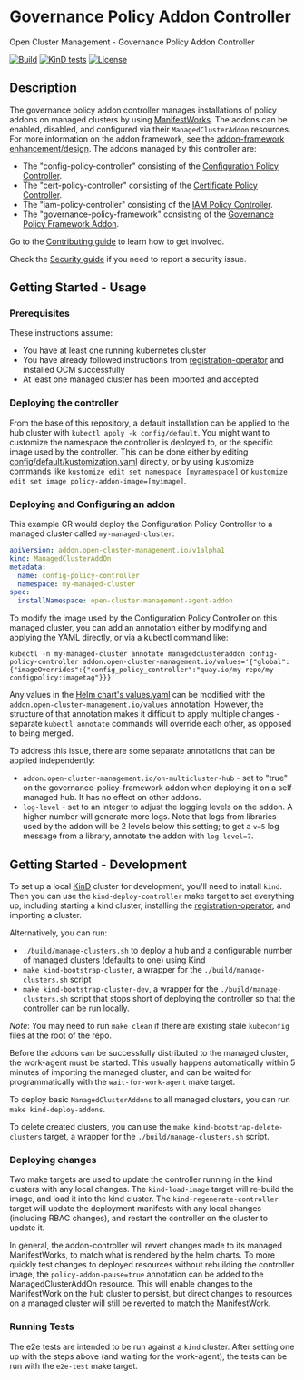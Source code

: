 [comment]: # " Copyright Contributors to the Open Cluster Management project "

# Governance Policy Addon Controller

Open Cluster Management - Governance Policy Addon Controller

[![Build](https://img.shields.io/badge/build-Prow-informational)](https://prow.ci.openshift.org/?repo=stolostron%2Fgovernance-policy-addon-controller)
[![KinD tests](https://github.com/stolostron/governance-policy-addon-controller/actions/workflows/kind.yml/badge.svg?branch=main&event=push)](https://github.com/stolostron/governance-policy-addon-controller/actions/workflows/kind.yml)
[![License](https://img.shields.io/:license-apache-blue.svg)](http://www.apache.org/licenses/LICENSE-2.0.html)

## Description

The governance policy addon controller manages installations of policy addons on managed clusters by
using
[ManifestWorks](https://github.com/open-cluster-management-io/api/blob/main/docs/manifestwork.md).
The addons can be enabled, disabled, and configured via their `ManagedClusterAddon` resources. For
more information on the addon framework, see the
[addon-framework enhancement/design](https://github.com/open-cluster-management-io/enhancements/tree/main/enhancements/sig-architecture/8-addon-framework).
The addons managed by this controller are:

- The "config-policy-controller" consisting of the
  [Configuration Policy Controller](https://github.com/stolostron/config-policy-controller).
- The "cert-policy-controller" consisting of the
  [Certificate Policy Controller](https://github.com/stolostron/cert-policy-controller).
- The "iam-policy-controller" consisting of the
  [IAM Policy Controller](https://github.com/stolostron/iam-policy-controller).
- The "governance-policy-framework" consisting of the
  [Governance Policy Framework Addon](https://github.com/stolostron/governance-policy-framework-addon).

Go to the [Contributing guide](CONTRIBUTING.md) to learn how to get involved.

Check the [Security guide](SECURITY.md) if you need to report a security issue.

## Getting Started - Usage

### Prerequisites

These instructions assume:

- You have at least one running kubernetes cluster
- You have already followed instructions from
  [registration-operator](https://github.com/open-cluster-management-io/registration-operator) and
  installed OCM successfully
- At least one managed cluster has been imported and accepted

### Deploying the controller

From the base of this repository, a default installation can be applied to the hub cluster with
`kubectl apply -k config/default`. You might want to customize the namespace the controller is
deployed to, or the specific image used by the controller. This can be done either by editing
[config/default/kustomization.yaml](./config/default/kustomization.yaml) directly, or by using
kustomize commands like `kustomize edit set namespace [mynamespace]` or
`kustomize edit set image policy-addon-image=[myimage]`.

### Deploying and Configuring an addon

This example CR would deploy the Configuration Policy Controller to a managed cluster called
`my-managed-cluster`:

```yaml
apiVersion: addon.open-cluster-management.io/v1alpha1
kind: ManagedClusterAddOn
metadata:
  name: config-policy-controller
  namespace: my-managed-cluster
spec:
  installNamespace: open-cluster-management-agent-addon
```

To modify the image used by the Configuration Policy Controller on this managed cluster, you can add
an annotation either by modifying and applying the YAML directly, or via a kubectl command like:

```shell
kubectl -n my-managed-cluster annotate managedclusteraddon config-policy-controller addon.open-cluster-management.io/values='{"global":{"imageOverrides":{"config_policy_controller":"quay.io/my-repo/my-configpolicy:imagetag"}}}'
```

Any values in the
[Helm chart's values.yaml](./pkg/addon/configpolicy/manifests/managedclusterchart/values.yaml) can
be modified with the `addon.open-cluster-management.io/values` annotation. However, the structure
of that annotation makes it difficult to apply multiple changes - separate `kubectl annotate`
commands will override each other, as opposed to being merged.

To address this issue, there are some separate annotations that can be applied independently:
- `addon.open-cluster-management.io/on-multicluster-hub` - set to "true" on the
governance-policy-framework addon when deploying it on a self-managed hub. It has no effect on
other addons.
- `log-level` - set to an integer to adjust the logging levels on the addon. A higher number will
generate more logs. Note that logs from libraries used by the addon will be 2 levels below this
setting; to get a `v=5` log message from a library, annotate the addon with `log-level=7`.

## Getting Started - Development

To set up a local [KinD](https://kind.sigs.k8s.io/) cluster for development, you'll need to install
`kind`. Then you can use the `kind-deploy-controller` make target to set everything up, including
starting a kind cluster, installing the
[registration-operator](https://github.com/open-cluster-management-io/registration-operator), and
importing a cluster.

Alternatively, you can run:
- `./build/manage-clusters.sh` to deploy a hub and a configurable number of managed clusters 
  (defaults to one) using Kind
- `make kind-bootstrap-cluster`, a wrapper for the `./build/manage-clusters.sh` script
- `make kind-bootstrap-cluster-dev`, a wrapper for the `./build/manage-clusters.sh` script that stops 
  short of deploying the controller so that the controller can be run locally.

*Note*: You may need to run `make clean` if there are existing stale `kubeconfig` files at the root 
of the repo.

Before the addons can be successfully distributed to the managed cluster, the work-agent must be
started. This usually happens automatically within 5 minutes of importing the managed cluster, and
can be waited for programmatically with the `wait-for-work-agent` make target.

To deploy basic `ManagedClusterAddons` to all managed clusters, you can run `make kind-deploy-addons`.

To delete created clusters, you can use the `make kind-bootstrap-delete-clusters` target, a wrapper 
for the `./build/manage-clusters.sh` script.

### Deploying changes

Two make targets are used to update the controller running in the kind clusters with any local
changes. The `kind-load-image` target will re-build the image, and load it into the kind cluster.
The `kind-regenerate-controller` target will update the deployment manifests with any local changes
(including RBAC changes), and restart the controller on the cluster to update it.

In general, the addon-controller will revert changes made to its managed ManifestWorks, to match 
what is rendered by the helm charts. To more quickly test changes to deployed resources without 
rebuilding the controller image, the `policy-addon-pause=true` annotation can be added to the 
ManagedClusterAddOn resource. This will enable changes to the ManifestWork on the hub cluster to
persist, but direct changes to resources on a managed cluster will still be reverted to match the
ManifestWork.

### Running Tests

The e2e tests are intended to be run against a `kind` cluster. After setting one up with the steps
above (and waiting for the work-agent), the tests can be run with the `e2e-test` make target.

<!---
Date: 10/26/2022
-->
